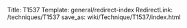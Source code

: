 Title: T1537
Template: general/redirect-index
RedirectLink: /techniques/T1537
save_as: wiki/Technique/T1537/index.html
